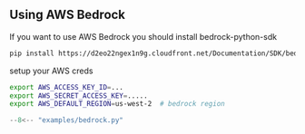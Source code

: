 ## Using AWS Bedrock

If you want to use AWS Bedrock you should install bedrock-python-sdk

```bash
pip install https://d2eo22ngex1n9g.cloudfront.net/Documentation/SDK/bedrock-python-sdk.zip
```

setup your AWS creds

```bash
export AWS_ACCESS_KEY_ID=...
export AWS_SECRET_ACCESS_KEY=.....
export AWS_DEFAULT_REGION=us-west-2  # bedrock region
```

```py
--8<-- "examples/bedrock.py"
```